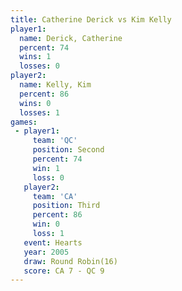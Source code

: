 ```yaml
---
title: Catherine Derick vs Kim Kelly
player1:                 
  name: Derick, Catherine
  percent: 74            
  wins: 1                
  losses: 0              
player2:                 
  name: Kelly, Kim       
  percent: 86            
  wins: 0                
  losses: 1              
games:
 - player1:          
     team: 'QC'      
     position: Second
     percent: 74     
     win: 1          
     loss: 0         
   player2:         
     team: 'CA'     
     position: Third
     percent: 86    
     win: 0         
     loss: 1        
   event: Hearts        
   year: 2005           
   draw: Round Robin(16)
   score: CA 7 - QC 9   
---
```

